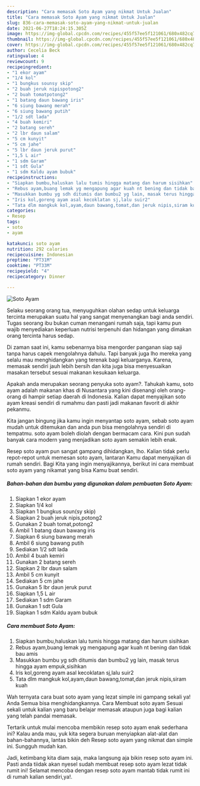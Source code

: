 ```yaml
---
description: "Cara memasak Soto Ayam yang nikmat Untuk Jualan"
title: "Cara memasak Soto Ayam yang nikmat Untuk Jualan"
slug: 836-cara-memasak-soto-ayam-yang-nikmat-untuk-jualan
date: 2021-06-27T18:24:15.305Z
image: https://img-global.cpcdn.com/recipes/455f57ee5f121061/680x482cq70/soto-ayam-foto-resep-utama.jpg
thumbnail: https://img-global.cpcdn.com/recipes/455f57ee5f121061/680x482cq70/soto-ayam-foto-resep-utama.jpg
cover: https://img-global.cpcdn.com/recipes/455f57ee5f121061/680x482cq70/soto-ayam-foto-resep-utama.jpg
author: Cecelia Beck
ratingvalue: 4
reviewcount: 9
recipeingredient:
- "1 ekor ayam"
- "1/4 kol"
- "1 bungkus sounsy skip"
- "2 buah jeruk nipispotong2"
- "2 buah tomatpotong2"
- "1 batang daun bawang iris"
- "6 siung bawang merah"
- "6 siung bawang putih"
- "1/2 sdt lada"
- "4 buah kemiri"
- "2 batang sereh"
- "2 lbr daun salam"
- "5 cm kunyit"
- "5 cm jahe"
- "5 lbr daun jeruk purut"
- "1,5 L air"
- "1 sdm Garam"
- "1 sdt Gula"
- "1 sdm Kaldu ayam bubuk"
recipeinstructions:
- "Siapkan bumbu,haluskan lalu tumis hingga matang dan harum sisihkan"
- "Rebus ayam,buang lemak yg mengapung agar kuah nt bening dan tidak bau amis"
- "Masukkan bumbu yg sdh ditumis dan bumbu2 yg lain, masak terus hingga ayam empuk,sisihkan"
- "Iris kol,goreng ayam asal kecoklatan sj,lalu suir2"
- "Tata dlm mangkuk kol,ayam,daun bawang,tomat,dan jeruk nipis,siram kuah"
categories:
- Resep
tags:
- soto
- ayam

katakunci: soto ayam 
nutrition: 292 calories
recipecuisine: Indonesian
preptime: "PT31M"
cooktime: "PT33M"
recipeyield: "4"
recipecategory: Dinner

---
```



![Soto Ayam](https://img-global.cpcdn.com/recipes/455f57ee5f121061/680x482cq70/soto-ayam-foto-resep-utama.jpg)

Selaku seorang orang tua, menyuguhkan olahan sedap untuk keluarga tercinta merupakan suatu hal yang sangat menyenangkan bagi anda sendiri. Tugas seorang ibu bukan cuman menangani rumah saja, tapi kamu pun wajib menyediakan keperluan nutrisi terpenuhi dan hidangan yang dimakan orang tercinta harus sedap.

Di zaman  saat ini, kamu sebenarnya bisa mengorder panganan siap saji tanpa harus capek mengolahnya dahulu. Tapi banyak juga lho mereka yang selalu mau menghidangkan yang terenak bagi keluarganya. Karena, memasak sendiri jauh lebih bersih dan kita juga bisa menyesuaikan masakan tersebut sesuai makanan kesukaan keluarga. 



Apakah anda merupakan seorang penyuka soto ayam?. Tahukah kamu, soto ayam adalah makanan khas di Nusantara yang kini disenangi oleh orang-orang di hampir setiap daerah di Indonesia. Kalian dapat menyajikan soto ayam kreasi sendiri di rumahmu dan pasti jadi makanan favorit di akhir pekanmu.

Kita jangan bingung jika kamu ingin menyantap soto ayam, sebab soto ayam mudah untuk ditemukan dan anda pun bisa mengolahnya sendiri di tempatmu. soto ayam boleh diolah dengan bermacam cara. Kini pun sudah banyak cara modern yang menjadikan soto ayam semakin lebih enak.

Resep soto ayam pun sangat gampang dihidangkan, lho. Kalian tidak perlu repot-repot untuk memesan soto ayam, lantaran Kamu dapat menyajikan di rumah sendiri. Bagi Kita yang ingin menyajikannya, berikut ini cara membuat soto ayam yang nikamat yang bisa Kamu buat sendiri.

<!--inarticleads1-->

##### Bahan-bahan dan bumbu yang digunakan dalam pembuatan Soto Ayam:

1. Siapkan 1 ekor ayam
1. Siapkan 1/4 kol
1. Siapkan 1 bungkus soun(sy skip)
1. Siapkan 2 buah jeruk nipis,potong2
1. Gunakan 2 buah tomat,potong2
1. Ambil 1 batang daun bawang iris
1. Siapkan 6 siung bawang merah
1. Ambil 6 siung bawang putih
1. Sediakan 1/2 sdt lada
1. Ambil 4 buah kemiri
1. Gunakan 2 batang sereh
1. Siapkan 2 lbr daun salam
1. Ambil 5 cm kunyit
1. Sediakan 5 cm jahe
1. Gunakan 5 lbr daun jeruk purut
1. Siapkan 1,5 L air
1. Sediakan 1 sdm Garam
1. Gunakan 1 sdt Gula
1. Siapkan 1 sdm Kaldu ayam bubuk




<!--inarticleads2-->

##### Cara membuat Soto Ayam:

1. Siapkan bumbu,haluskan lalu tumis hingga matang dan harum sisihkan
1. Rebus ayam,buang lemak yg mengapung agar kuah nt bening dan tidak bau amis
1. Masukkan bumbu yg sdh ditumis dan bumbu2 yg lain, masak terus hingga ayam empuk,sisihkan
1. Iris kol,goreng ayam asal kecoklatan sj,lalu suir2
1. Tata dlm mangkuk kol,ayam,daun bawang,tomat,dan jeruk nipis,siram kuah




Wah ternyata cara buat soto ayam yang lezat simple ini gampang sekali ya! Anda Semua bisa menghidangkannya. Cara Membuat soto ayam Sesuai sekali untuk kalian yang baru belajar memasak ataupun juga bagi kalian yang telah pandai memasak.

Tertarik untuk mulai mencoba membikin resep soto ayam enak sederhana ini? Kalau anda mau, yuk kita segera buruan menyiapkan alat-alat dan bahan-bahannya, lantas bikin deh Resep soto ayam yang nikmat dan simple ini. Sungguh mudah kan. 

Jadi, ketimbang kita diam saja, maka langsung aja bikin resep soto ayam ini. Pasti anda tiidak akan nyesel sudah membuat resep soto ayam lezat tidak rumit ini! Selamat mencoba dengan resep soto ayam mantab tidak rumit ini di rumah kalian sendiri,ya!.

